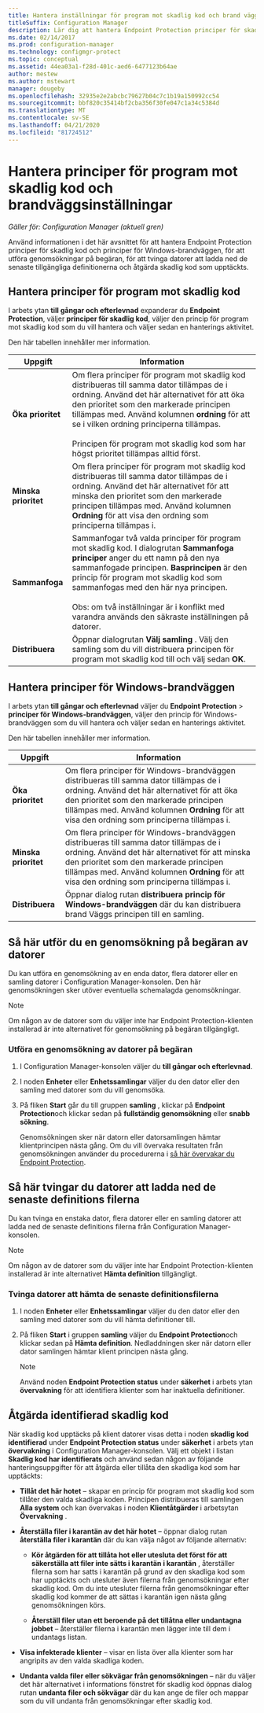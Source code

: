 ```yaml
---
title: Hantera inställningar för program mot skadlig kod och brand vägg
titleSuffix: Configuration Manager
description: Lär dig att hantera Endpoint Protection principer för skadlig kod för principer för Windows Defender och Windows-brandväggen i Configuration Manager
ms.date: 02/14/2017
ms.prod: configuration-manager
ms.technology: configmgr-protect
ms.topic: conceptual
ms.assetid: 44ea03a1-f28d-401c-aed6-6477123b64ae
author: mestew
ms.author: mstewart
manager: dougeby
ms.openlocfilehash: 32935e2e2abcbc79627b04c7c1b19a150992cc54
ms.sourcegitcommit: bbf820c35414bf2cba356f30fe047c1a34c5384d
ms.translationtype: MT
ms.contentlocale: sv-SE
ms.lasthandoff: 04/21/2020
ms.locfileid: "81724512"
---
```

# <a name="manage-antimalware-policies-and-firewall-settings"></a>Hantera principer för program mot skadlig kod och brandväggsinställningar

*Gäller för: Configuration Manager (aktuell gren)*

Använd informationen i det här avsnittet för att hantera Endpoint Protection principer för skadlig kod och principer för Windows-brandväggen, för att utföra genomsökningar på begäran, för att tvinga datorer att ladda ned de senaste tillgängliga definitionerna och åtgärda skadlig kod som upptäckts.  


## <a name="manage-antimalware-policies"></a>Hantera principer för program mot skadlig kod  
 I arbets ytan **till gångar och efterlevnad** expanderar du **Endpoint Protection**, väljer **principer för skadlig kod**, väljer den princip för program mot skadlig kod som du vill hantera och väljer sedan en hanterings aktivitet.  

 Den här tabellen innehåller mer information.  

|Uppgift|Information|  
|----------|-------------|  
|**Öka prioritet**|Om flera principer för program mot skadlig kod distribueras till samma dator tillämpas de i ordning. Använd det här alternativet för att öka den prioritet som den markerade principen tillämpas med. Använd kolumnen **ordning** för att se i vilken ordning principerna tillämpas.<br /><br /> Principen för program mot skadlig kod som har högst prioritet tillämpas alltid först.|  
|**Minska prioritet**|Om flera principer för program mot skadlig kod distribueras till samma dator tillämpas de i ordning. Använd det här alternativet för att minska den prioritet som den markerade principen tillämpas med. Använd kolumnen **Ordning** för att visa den ordning som principerna tillämpas i.|  
|**Sammanfoga**|Sammanfogar två valda principer för program mot skadlig kod. I dialogrutan **Sammanfoga principer** anger du ett namn på den nya sammanfogade principen. **Basprincipen** är den princip för program mot skadlig kod som sammanfogas med den här nya principen.<br /><br /> Obs: om två inställningar är i konflikt med varandra används den säkraste inställningen på datorer.|  
|**Distribuera**|Öppnar dialogrutan **Välj samling** . Välj den samling som du vill distribuera principen för program mot skadlig kod till och välj sedan **OK**.|  

## <a name="manage-windows-firewall-policies"></a>Hantera principer för Windows-brandväggen  
 I arbets ytan **till gångar och efterlevnad** väljer du **Endpoint Protection** > **principer för Windows-brandväggen**, väljer den princip för Windows-brandväggen som du vill hantera och väljer sedan en hanterings aktivitet.  

 Den här tabellen innehåller mer information.  

|Uppgift|Information|  
|----------|-------------|  
|**Öka prioritet**|Om flera principer för Windows-brandväggen distribueras till samma dator tillämpas de i ordning. Använd det här alternativet för att öka den prioritet som den markerade principen tillämpas med. Använd kolumnen **Ordning** för att visa den ordning som principerna tillämpas i.|  
|**Minska prioritet**|Om flera principer för Windows-brandväggen distribueras till samma dator tillämpas de i ordning. Använd det här alternativet för att minska den prioritet som den markerade principen tillämpas med. Använd kolumnen **Ordning** för att visa den ordning som principerna tillämpas i.|  
|**Distribuera**|Öppnar dialog rutan **distribuera princip för Windows-brandväggen** där du kan distribuera brand Väggs principen till en samling.|  

## <a name="how-to-perform-an-on-demand-scan-of-computers"></a>Så här utför du en genomsökning på begäran av datorer  
 Du kan utföra en genomsökning av en enda dator, flera datorer eller en samling datorer i Configuration Manager-konsolen. Den här genomsökningen sker utöver eventuella schemalagda genomsökningar.

> [!NOTE]  
>  Om någon av de datorer som du väljer inte har Endpoint Protection-klienten installerad är inte alternativet för genomsökning på begäran tillgängligt.  

### <a name="to-perform-an-on-demand-scan-of-computers"></a>Utföra en genomsökning av datorer på begäran  

1. I Configuration Manager-konsolen väljer du **till gångar och efterlevnad**.  

2. I noden **Enheter** eller **Enhetssamlingar** väljer du den dator eller den samling med datorer som du vill genomsöka.  

3. På fliken **Start** går du till gruppen **samling** , klickar på **Endpoint Protection**och klickar sedan på **fullständig genomsökning** eller **snabb sökning**.  

   Genomsökningen sker när datorn eller datorsamlingen hämtar klientprincipen nästa gång. Om du vill övervaka resultaten från genomsökningen använder du procedurerna i [så här övervakar du Endpoint Protection](../../protect/deploy-use/monitor-endpoint-protection.md).  

## <a name="how-to-force-computers-to-download-the-latest-definition-files"></a>Så här tvingar du datorer att ladda ned de senaste definitions filerna  
 Du kan tvinga en enstaka dator, flera datorer eller en samling datorer att ladda ned de senaste definitions filerna från Configuration Manager-konsolen.  

> [!NOTE]  
>  Om någon av de datorer som du väljer inte har Endpoint Protection-klienten installerad är inte alternativet **Hämta definition** tillgängligt.  

### <a name="to-force-computers-to-download-the-latest-definition-files"></a>Tvinga datorer att hämta de senaste definitionsfilerna  

1.  I noden **Enheter** eller **Enhetssamlingar** väljer du den dator eller den samling med datorer som du vill hämta definitioner till.  

2.  På fliken **Start** i gruppen **samling** väljer du **Endpoint Protection**och klickar sedan på **Hämta definition**. Nedladdningen sker när datorn eller dator samlingen hämtar klient principen nästa gång.  

    > [!NOTE]  
    >  Använd noden **Endpoint Protection status** under **säkerhet** i arbets ytan **övervakning** för att identifiera klienter som har inaktuella definitioner.  

## <a name="remediate-detected-malware"></a>Åtgärda identifierad skadlig kod  
 När skadlig kod upptäcks på klient datorer visas detta i noden **skadlig kod identifierad** under **Endpoint Protection status** under **säkerhet** i arbets ytan **övervakning** i Configuration Manager-konsolen. Välj ett objekt i listan **Skadlig kod har identifierats** och använd sedan någon av följande hanteringsuppgifter för att åtgärda eller tillåta den skadliga kod som har upptäckts:  

-   **Tillåt det här hotet** – skapar en princip för program mot skadlig kod som tillåter den valda skadliga koden. Principen distribueras till samlingen **Alla system** och kan övervakas i noden **Klientåtgärder** i arbetsytan **Övervakning** .  

-   **Återställa filer i karantän av det här hotet** – öppnar dialog rutan **återställa filer i karantän** där du kan välja något av följande alternativ:  

    -   **Kör åtgärden för att tillåta hot eller utesluta det först för att säkerställa att filer inte sätts i karantän i karantän** , återställer filerna som har satts i karantän på grund av den skadliga kod som har upptäckts och utesluter även filerna från genomsökningar efter skadlig kod. Om du inte utesluter filerna från genomsökningar efter skadlig kod kommer de att sättas i karantän igen nästa gång genomsökningen körs.  

    -   **Återställ filer utan ett beroende på det tillåtna eller undantagna jobbet** – återställer filerna i karantän men lägger inte till dem i undantags listan.  

-   **Visa infekterade klienter** – visar en lista över alla klienter som har angripits av den valda skadliga koden.  

-   **Undanta valda filer eller sökvägar från genomsökningen** – när du väljer det här alternativet i informations fönstret för skadlig kod öppnas dialog rutan **undanta filer och sökvägar** där du kan ange de filer och mappar som du vill undanta från genomsökningar efter skadlig kod.
